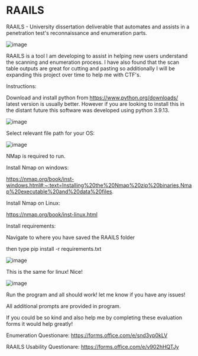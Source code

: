 # RAAILS
RAAILS - University dissertation deliverable that automates and assists in a penetration test's reconnaissance and enumeration parts.

![image](https://user-images.githubusercontent.com/56263796/230508963-58a131f4-0975-42e0-9ca8-401e7ba178e2.png)

RAAILS is a tool I am developing to assist in helping new users understand the scanning and enumeration process. I have also found that the scan table outputs are great for cutting and pasting so additionally I will be expanding this project over time to help me with CTF's. 

Instructions: 

Download and install python from https://www.python.org/downloads/ latest version is usually better. However if you are looking to install this in the distant future this software was developed using python 3.9.13.

![image](https://user-images.githubusercontent.com/56263796/230507633-0c498028-92bc-4ce6-8679-093636584abd.png)

Select relevant file path for your OS:

![image](https://user-images.githubusercontent.com/56263796/230507666-cf6d3c0e-083d-42e2-9b19-eae69cbd4a89.png)

NMap is required to run.

Install Nmap on windows: 

https://nmap.org/book/inst-windows.html#:~:text=Installing%20the%20Nmap%20zip%20binaries,Nmap%20executable%20and%20data%20files.

Install Nmap on Linux:

https://nmap.org/book/inst-linux.html

Install requirements:

Navigate to where you have saved the RAAILS folder

then type pip install -r requirements.txt

![image](https://user-images.githubusercontent.com/56263796/230508538-04258411-e88f-4013-822c-9d47f1b6dd42.png)

This is the same for linux! Nice! 


![image](https://user-images.githubusercontent.com/56263796/230508844-c2e497a8-7b62-4df8-a70e-e12bf1de456a.png)

Run the program and all should work! let me know if you have any issues!

All additional prompts are provided in program. 

If you could be so kind and also help me by completing these evaluation forms it would help greatly! 

Enumeration Questionare: https://forms.office.com/e/snd3yp0kLV

RAAILS Usability Questionare: https://forms.office.com/e/v902hHQTJy




